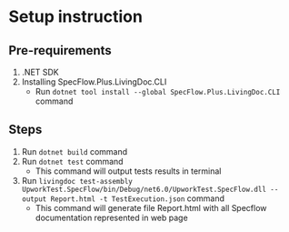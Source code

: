 # Setup instruction

## Pre-requirements

1. .NET SDK
2. Installing SpecFlow.Plus.LivingDoc.CLI
	- Run `dotnet tool install --global SpecFlow.Plus.LivingDoc.CLI` command

## Steps

1. Run `dotnet build` command
2. Run `dotnet test` command
	- This command will output tests results in terminal
3. Run `livingdoc test-assembly UpworkTest.SpecFlow/bin/Debug/net6.0/UpworkTest.SpecFlow.dll --output Report.html -t TestExecution.json` command
	- This command will generate file Report.html with all Specflow documentation represented in web page